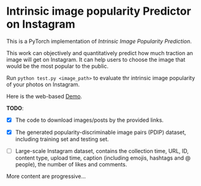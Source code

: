 # Intrinsic image popularity Predictor on Instagram

This is a PyTorch implementation of *Intrinsic Image Popularity Prediction*.

This work can objectively and quantitatively predict how much traction an image will get on Instagram. It can help users to choose the image that would be the most popular to the public.

Run ```python test.py <image_path>``` to evaluate thr intrinsic image popularity of your photos on Instagram. 

Here is the web-based [Demo](http://popularity.keyan.work/).

**TODO**:
- [x] The code to download images/posts by the provided links.

- [x] The generated popularity-discriminable image pairs (PDIP) dataset, including training set and testing set.

- [ ] Large-scale Instagram dataset, contains the collection time, URL, ID, content type, upload time, caption (including emojis, hashtags and @ people), the number of likes and comments.

More content are progressive...
